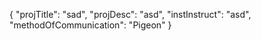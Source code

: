 {
  "projTitle": "sad",
  "projDesc": "asd",
  "instInstruct": "asd",
  "methodOfCommunication": "Pigeon"
}